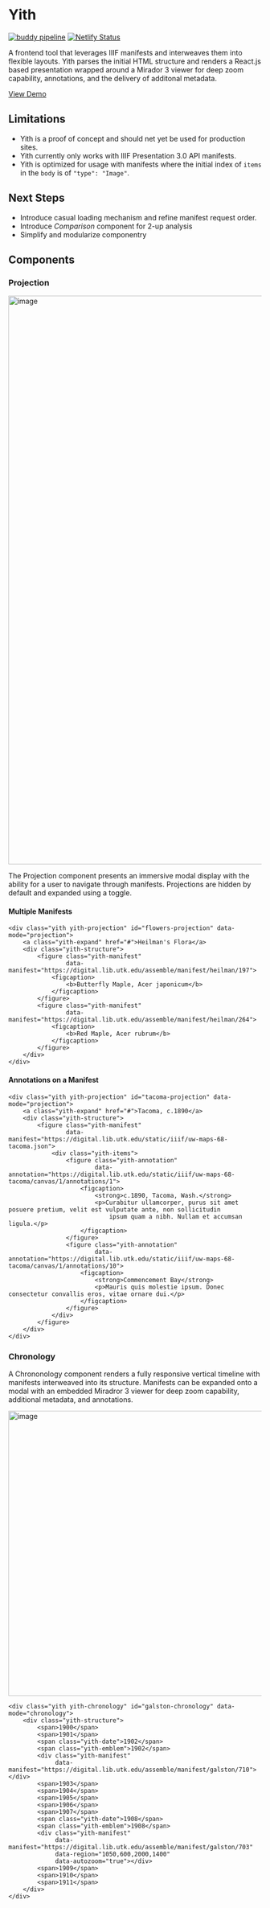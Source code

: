 # Yith

[![buddy pipeline](https://app.buddy.works/utk-libraries/yith/pipelines/pipeline/326439/badge.svg?token=a08d633e5c643d3691ca9044dffdb440f63f3a962084d29bf363b91177438c2b "buddy pipeline")](https://app.buddy.works/utk-libraries/yith/pipelines/pipeline/326439) [![Netlify Status](https://api.netlify.com/api/v1/badges/15c8004a-e6f4-46c8-82a5-d0cd79f25e17/deploy-status)](https://app.netlify.com/sites/yith/deploys)

A frontend tool that leverages IIIF manifests and interweaves them into flexible layouts. Yith parses the initial HTML structure and renders a React.js based presentation wrapped around a Mirador 3 viewer for deep zoom capability, annotations, and the delivery of additonal metadata.

[View Demo](https://yith.netlify.app)

## Limitations

- Yith is a proof of concept and should net yet be used for production sites.
- Yith currently only works with IIIF Presentation 3.0 API manifests.
- Yith is optimized for usage with manifests where the initial index of `items` in the `body` is of `"type": "Image"`.


## Next Steps

- Introduce casual loading mechanism and refine manifest request order.
- Introduce _Comparison_ component for 2-up analysis
- Simplify and modularize componentry

## Components

### Projection

<img width="1131" alt="image" src="https://user-images.githubusercontent.com/7376450/120081345-3cebb700-c08b-11eb-851c-47febf3456f1.png"/>

The Projection component presents an immersive modal display with the ability for a user to navigate through manifests. Projections are hidden by default and expanded using a toggle.
#### Multiple Manifests
```
<div class="yith yith-projection" id="flowers-projection" data-mode="projection">
    <a class="yith-expand" href="#">Heilman's Flora</a>
    <div class="yith-structure">
        <figure class="yith-manifest"
                data-manifest="https://digital.lib.utk.edu/assemble/manifest/heilman/197">
            <figcaption>
                <b>Butterfly Maple, Acer japonicum</b>
            </figcaption>
        </figure>
        <figure class="yith-manifest"
                data-manifest="https://digital.lib.utk.edu/assemble/manifest/heilman/264">
            <figcaption>
                <b>Red Maple, Acer rubrum</b>
            </figcaption>
        </figure>
    </div>
</div>
```

#### Annotations on a Manifest
```
<div class="yith yith-projection" id="tacoma-projection" data-mode="projection">
    <a class="yith-expand" href="#">Tacoma, c.1890</a>
    <div class="yith-structure">
        <figure class="yith-manifest"
                data-manifest="https://digital.lib.utk.edu/static/iiif/uw-maps-68-tacoma.json">
            <div class="yith-items">
                <figure class="yith-annotation"
                        data-annotation="https://digital.lib.utk.edu/static/iiif/uw-maps-68-tacoma/canvas/1/annotations/1">
                    <figcaption>
                        <strong>c.1890, Tacoma, Wash.</strong>
                        <p>Curabitur ullamcorper, purus sit amet posuere pretium, velit est vulputate ante, non sollicitudin
                            ipsum quam a nibh. Nullam et accumsan ligula.</p>
                    </figcaption>
                </figure>
                <figure class="yith-annotation"
                        data-annotation="https://digital.lib.utk.edu/static/iiif/uw-maps-68-tacoma/canvas/1/annotations/10">
                    <figcaption>
                        <strong>Commencement Bay</strong>
                        <p>Mauris quis molestie ipsum. Donec consectetur convallis eros, vitae ornare dui.</p>
                    </figcaption>
                </figure>
            </div>
        </figure>
    </div>
</div>
```

### Chronology
A Chrononology component renders a fully responsive vertical timeline with manifests interweaved into its structure. Manifests can be expanded onto a modal with an embedded Miradror 3 viewer for deep zoom capability, additional metadata, and annotations. 

<img width="567" alt="image" src="https://user-images.githubusercontent.com/7376450/120081289-f72eee80-c08a-11eb-81c0-c0ce5f85efa6.png">

```
<div class="yith yith-chronology" id="galston-chronology" data-mode="chronology">
    <div class="yith-structure">
        <span>1900</span>
        <span>1901</span>
        <span class="yith-date">1902</span>
        <span class="yith-emblem">1902</span>
        <div class="yith-manifest"
             data-manifest="https://digital.lib.utk.edu/assemble/manifest/galston/710"></div>
        <span>1903</span>
        <span>1904</span>
        <span>1905</span>
        <span>1906</span>
        <span>1907</span>
        <span class="yith-date">1908</span>
        <span class="yith-emblem">1908</span>
        <div class="yith-manifest"
             data-manifest="https://digital.lib.utk.edu/assemble/manifest/galston/703"
             data-region="1050,600,2000,1400"
             data-autozoom="true"></div>
        <span>1909</span>
        <span>1910</span>
        <span>1911</span>
    </div>
</div>
```
